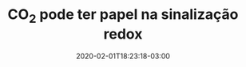 ---
title: "CO<sub>2</sub> pode ter papel na sinalização redox"
date: 2020-02-01T18:23:18-03:00
screenshot: ./screenshot.png
featured: true
summary: Para além do papel no aquecimento global e de efeitos nocivos na saúde quando em altos níveis, o gás carbônico (CO2) pode ter uma função fisiológica importante, até então pouco investigada, no organismo de mamíferos. Formado continuamente pela respiração – produzimos cerca de um quilo de CO2 por dia –, ele faz parte do par bicarbonato/CO2, nosso principal tampão fisiológico, responsável por manter o pH sanguíneo e celular entre 7,0 e 7,4. Mas o CO2 não é um gás inerte, cujo único papel fisiológico é controlar o pH. Na verdade, o principal tampão fisiológico é ativo nos processos redox, influenciando a sinalização celular.
abnt:
  author: Maria Célia Wilder
  title: CO2 pode ter papel na sinalização redox
  url: http://redoxoma.iq.usp.br/paginas_view.php?idPagina=998#.Xjh9PxP0nVt
  date: 20190822
  accessed: 20191123
---